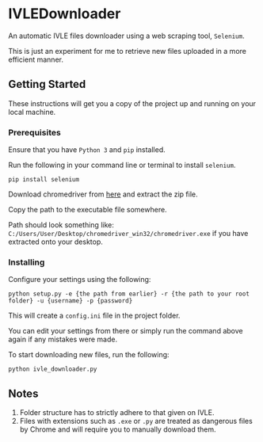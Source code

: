# IVLEDownloader

An automatic IVLE files downloader using a web scraping tool, `Selenium`.

This is just an experiment for me to retrieve new files uploaded in a more efficient manner.

## Getting Started

These instructions will get you a copy of the project up and running on your local machine.

### Prerequisites

Ensure that you have `Python 3` and `pip` installed.

Run the following in your command line or terminal to install `selenium`.

```
pip install selenium
```

Download chromedriver from [here](https://chromedriver.storage.googleapis.com/index.html?path=2.45/) and extract the zip file. 

Copy the path to the executable file somewhere. 

Path should look something like: `C:/Users/User/Desktop/chromedriver_win32/chromedriver.exe` if you have extracted onto your desktop.

### Installing

Configure your settings using the following:

```
python setup.py -e {the path from earlier} -r {the path to your root folder} -u {username} -p {password}
```

This will create a `config.ini` file in the project folder. 

You can edit your settings from there or simply run the command above again if any mistakes were made.

To start downloading new files, run the following:

```
python ivle_downloader.py
```

## Notes

1. Folder structure has to strictly adhere to that given on IVLE.
2. Files with extensions such as `.exe` or `.py` are treated as dangerous files by Chrome and will require you to manually download them.
